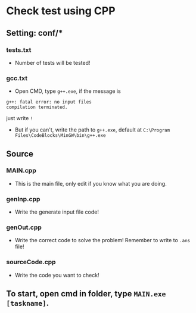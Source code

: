 # Check test using CPP

## Setting: conf/\*

### tests.txt

- Number of tests will be tested!

### gcc.txt

- Open CMD, type `g++.exe`, if the message is

```
g++: fatal error: no input files
compilation terminated.
```

just write `!`

- But if you can't, write the path to `g++.exe`, default at `C:\Program Files\CodeBlocks\MinGW\bin\g++.exe`

## Source

### MAIN.cpp

- This is the main file, only edit if you know what you are doing.

### genInp.cpp

- Write the generate input file code!

### genOut.cpp

- Write the correct code to solve the problem! Remember to write to `.ans` file!

### sourceCode.cpp

- Write the code you want to check!

## To start, open cmd in folder, type `MAIN.exe [taskname]`.
